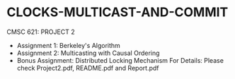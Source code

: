# CLOCKS-MULTICAST-AND-COMMIT
CMSC 621: PROJECT 2
- Assignment 1: Berkeley's Algorithm
- Assignment 2: Multicasting with Causal Ordering
- Bonus Assignment: Distributed Locking Mechanism
For Details: Please check Project2.pdf, README.pdf and Report.pdf
